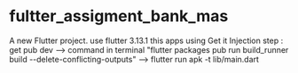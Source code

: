 # fultter_assigment_bank_mas

A new Flutter project.
use flutter 3.13.1
this apps using Get it Injection
step : get pub dev --> command in terminal "flutter packages pub run build_runner build
--delete-conflicting-outputs" --> flutter run apk -t lib/main.dart

